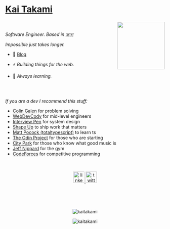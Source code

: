 # [Kai Takami](https://www.kaitakami.dev)

###

<img align="right" height="150" src="https://user-images.githubusercontent.com/5713670/87202985-820dcb80-c2b6-11ea-9f56-7ec461c497c3.gif"  />

###
<br />
<p align="left"><i>Software Engineer. Based in 🇲🇽 </i></p>
<p align="left"><i>Impossible just takes longer.</i></p>

- 📝 [Blog](https://www.sns.kaitakami.dev/blog)

- ⚡ <i>Building things for the web.</i>

- 🧠 <i>Always learning.</i>
<br />
<br />
<p><i>If you are a dev I recommend this stuff:</i></p>

- <a href="https://www.youtube.com/@ColinGalen">Colin Galen</a> for problem solving
- <a href="https://www.youtube.com/@WebDevCody">WebDevCody</a> for mid-level engineers
- <a href="https://www.youtube.com/@interviewpen">Interview Pen</a> for system design
- <a href="https://basecamp.com/shapeup">Shape Up</a> to ship work that matters
- <a href="https://www.youtube.com/@mattpocockuk">Matt Pocock (totaltypescript)</a> to learn ts
- <a href="https://www.theodinproject.com/">The Odin Project</a> for those who are starting
- <a href="https://www.youtube.com/channel/UCSj0myiPfGSYQzuc0MkmMtg">City Park</a> for those who know what good music is
- <a href="https://www.youtube.com/@JeffNippard">Jeff Nippard</a> for the gym
- <a href="https://codeforces.com/contests">CodeForces</a> for competitive programming

<br />
<br />

<div align="center">
  <a href="https://www.linkedin.com/in/kaitakami/" target="_blank">
    <img src="https://img.shields.io/static/v1?message=LinkedIn&logo=linkedin&label=&color=0077B5&logoColor=white&labelColor=&style=for-the-badge" height="35" alt="linkedin logo"  />
  </a>
  <a href="https://twitter.com/kaitakami_/" target="_blank">
    <img src="https://img.shields.io/static/v1?message=Twitter&logo=twitter&label=&color=1DA1F2&logoColor=white&labelColor=&style=for-the-badge" height="35" alt="twitter logo"  />
  </a>
</div>
<br>


###

<br clear="both">

###
<p  align="center"><img src="https://github-readme-streak-stats.herokuapp.com/?user=kaitakami&" alt="kaitakami" /></p>
<p align="center"> <img src="https://komarev.com/ghpvc/?username=kaitakami&label=Profile%20views&color=0e75b6&style=flat" alt="kaitakami" /> </p>
